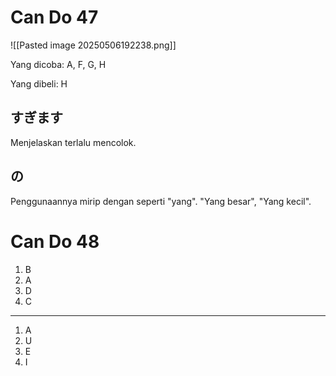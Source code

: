 # Can Do 47
![[Pasted image 20250506192238.png]]

Yang dicoba: A, F, G, H

Yang dibeli: H
## すぎます
Menjelaskan terlalu mencolok.
## の
Penggunaannya mirip dengan seperti "yang". "Yang besar", "Yang kecil".

# Can Do 48

1. B
2. A
3. D
4. C
---
1. A
2. U
3. E
4. I








